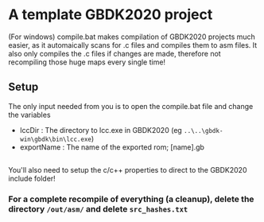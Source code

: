 #  A template GBDK2020 project

(For windows) compile.bat makes compilation of GBDK2020 projects much easier, as it automaically scans for .c files and compiles them to asm files.
It also only compiles the .c files if changes are made, therefore not recompiling those huge maps every single time!
  
## Setup
The only input needed from you is to open the compile.bat file and change the variables
- lccDir : The directory to lcc.exe in GBDK2020 (eg `..\..\gbdk-win\gbdk\bin\lcc.exe`)
- exportName : The name of the exported rom; [name].gb
##
You'll also need to setup the c/c++ properties to direct to the GBDK2020 include folder!

### For a complete recompile of everything (a cleanup), delete the directory `/out/asm/` and delete `src_hashes.txt`